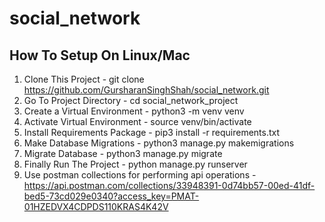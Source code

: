 # social_network

## How To Setup On Linux/Mac
1. Clone This Project - git clone https://github.com/GursharanSinghShah/social_network.git
2. Go To Project Directory - cd social_network_project
3. Create a Virtual Environment - python3 -m venv venv
4. Activate Virtual Environment - source venv/bin/activate
5. Install Requirements Package - pip3 install -r requirements.txt
6. Make Database Migrations - python3 manage.py makemigrations
7. Migrate Database -  python3 manage.py migrate
8. Finally Run The Project - python manage.py runserver
9. Use postman collections for performing api operations - https://api.postman.com/collections/33948391-0d74bb57-00ed-41df-bed5-73cd029e0340?access_key=PMAT-01HZEDVX4CDPDS110KRAS4K42V

